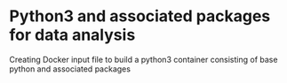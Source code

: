 # Python3 and associated packages for data analysis
Creating Docker input file to build a python3 container consisting of base python and associated packages
